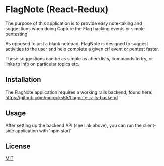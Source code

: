 # FlagNote (React-Redux)

The purpose of this application is to provide easy note-taking and suggestions when doing Capture the Flag hacking events or simple pentesting.

As opposed to just a blank notepad, FlagNote is designed to suggest activities to the user and help complete a given ctf event or pentest faster.  

These suggestions can be as simple as checklists, commands to try, or links to info on particular topics etc.

## Installation

The FlagNote application requires a working rails backend, found here: https://github.com/mcrooks65/flagnote-rails-backend

## Usage

After setting up the backend API (see link above), you can run the client-side application with 'npm start'

## License
[MIT](https://choosealicense.com/licenses/mit/)